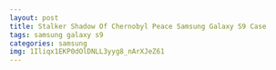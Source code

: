 ```yaml
---
layout: post
title: Stalker Shadow Of Chernobyl Peace Samsung Galaxy S9 Case
tags: samsung galaxy s9
categories: samsung
img: 1Iliqx1EKP0dOlDNLL3yyg8_nArXJeZ61
---
```

